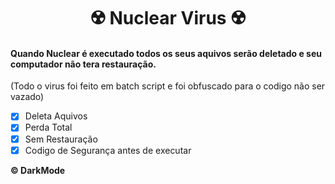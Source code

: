 <h1 align="center">☢️ Nuclear Virus ☢️</h1>

#### Quando Nuclear é executado todos os seus aquivos serão deletado e seu computador não tera restauração.

(Todo o virus foi feito em batch script e foi obfuscado para o codigo não ser vazado)

- [x] Deleta Aquivos
- [x] Perda Total
- [x] Sem Restauração
- [x] Codigo de Segurança antes de executar

**© DarkMode**
